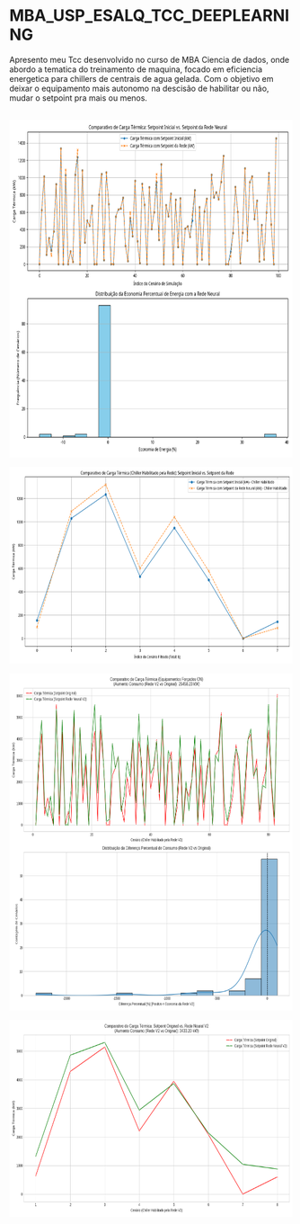 # MBA_USP_ESALQ_TCC_DEEPLEARNING
Apresento meu Tcc desenvolvido no curso de MBA Ciencia de dados, onde abordo a tematica do treinamento de maquina, focado em eficiencia energetica para chillers de centrais de agua gelada. Com o objetivo em deixar o equipamento mais autonomo na descisão de habilitar ou não, mudar o setpoint pra mais ou menos.
<div  align="center"> 
  <div style="display: inline_block"><br>
    <img align="center" height="600" alt="coding-time" src="grafico_economia_energia.png">

<div  align="center"> 
  <div style="display: inline_block"><br>
    <img align="center" height="350" alt="coding-time" src="grafico_carga_termica_chiller_habilitado.png">

<div  align="center"> 
  <div style="display: inline_block"><br>
    <img align="center" height="600" alt="coding-time" src="grafico_comparativo_distribuicao_forced_v2.png">

<div  align="center"> 
  <div style="display: inline_block"><br>
    <img align="center" height="350" alt="coding-time" src="grafico_economia_energia_v2.png">
